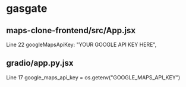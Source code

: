 # gasgate

## maps-clone-frontend/src/App.jsx
Line 22 googleMapsApiKey: "YOUR GOOGLE API KEY HERE",

## gradio/app.py.jsx
Line 17 google_maps_api_key = os.getenv("GOOGLE_MAPS_API_KEY")

